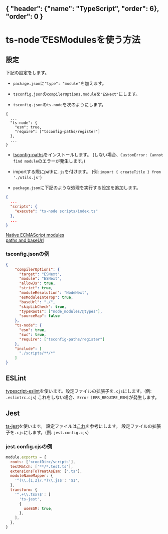 { "header": {"name": "TypeScript", "order": 6}, "order": 0 }
---
# ts-nodeでESModulesを使う方法

## 設定

下記の設定をします。

* `package.json`に`"type": "module"`を加えます。

* `tsconfig.json`の`compilerOptions.module`を`"ESNext"`にします。

* `tsconfig.json`の`ts-node`を次のようにします。
```
{
  ...
  "ts-node": {
    "esm": true,
    "require": ["tsconfig-paths/register"]
  },
  ...
}
```

* [tsconfig-paths](https://github.com/dividab/tsconfig-paths)をインストールします。
(しない場合、`CustomError: Cannot find module`のエラーが発生します。)

* importする際にpathに`.js`を付けます。
(例: `import { createTitle } from './utils.js'`)

* `package.json`に下記のような処理を実行する設定を追加します。

```json
{
  ...
  "scripts": {
    "execute": "ts-node scripts/index.ts"
  },
  ...
}
```

[Native ECMAScript modules](https://typestrong.org/ts-node/docs/imports#native-ecmascript-modules)  
[paths and baseUrl](https://typestrong.org/ts-node/docs/paths/)

### tsconfig.jsonの例

```json
{
    "compilerOptions": {
      "target": "ESNext",
      "module": "ESNext",
      "allowJs": true,
      "strict": true,
      "moduleResolution": "NodeNext",
      "esModuleInterop": true,
      "baseUrl": "./",
      "skipLibCheck": true,
      "typeRoots": ["node_modules/@types"],
      "sourceMap": false
    },
    "ts-node": {
      "esm": true,
      "swc": true,
      "require": ["tsconfig-paths/register"]
    },
    "include": [
      "./scripts/**/*"
    ]
}
```

## ESLint

[typescript-eslint](https://typescript-eslint.io/)を使います。設定ファイルの拡張子を`.cjs`にします。(例: `.eslintrc.cjs`)
これをしない場合、`Error [ERR_REQUIRE_ESM]`が発生します。

## Jest

[ts-jest](https://kulshekhar.github.io/ts-jest/)を使います。
設定ファイルは[これ](https://kulshekhar.github.io/ts-jest/docs/guides/esm-support#manual-configuration)を参考にします。
設定ファイルの拡張子を`.cjs`にします。(例: `jest.config.cjs`)

### jest.config.cjsの例

```js
module.exports = {
  roots: ['<rootDir>/scripts'],
  testMatch: ['**/*.test.ts'],
  extensionsToTreatAsEsm: ['.ts'],
  moduleNameMapper: {
    '^(\\.{1,2}/.*)\\.js$': '$1',
  },
  transform: {
    '^.+\\.tsx?$': [
      'ts-jest',
      {
        useESM: true,
      },
    ],
  },
}
```